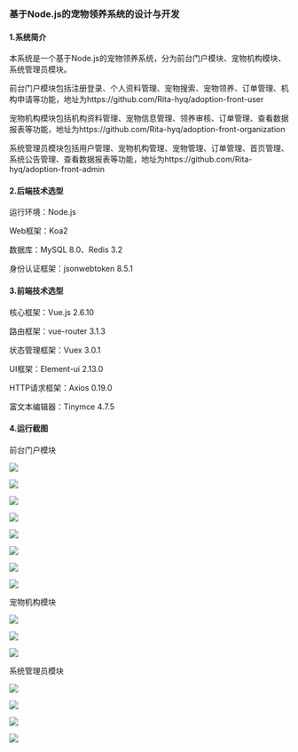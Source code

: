 ### 基于Node.js的宠物领养系统的设计与开发

#### 1.系统简介

本系统是一个基于Node.js的宠物领养系统，分为前台门户模块、宠物机构模块、系统管理员模块。

前台门户模块包括注册登录、个人资料管理、宠物搜索、宠物领养、订单管理、机构申请等功能，地址为https://github.com/Rita-hyq/adoption-front-user

宠物机构模块包括机构资料管理、宠物信息管理、领养审核、订单管理、查看数据报表等功能，地址为https://github.com/Rita-hyq/adoption-front-organization

系统管理员模块包括用户管理、宠物机构管理、宠物管理、订单管理、首页管理、系统公告管理、查看数据报表等功能，地址为https://github.com/Rita-hyq/adoption-front-admin

#### 2.后端技术选型

运行环境：Node.js

Web框架：Koa2

数据库：MySQL 8.0、Redis 3.2

身份认证框架：jsonwebtoken 8.5.1

#### 3.前端技术选型

核心框架：Vue.js 2.6.10

路由框架：vue-router 3.1.3

状态管理框架：Vuex 3.0.1

UI框架：Element-ui 2.13.0

HTTP请求框架：Axios 0.19.0

富文本编辑器：Tinymce 4.7.5

#### 4.运行截图

前台门户模块

![](https://czz-education.oss-cn-shenzhen.aliyuncs.com/hyq/1.png)

![](https://czz-education.oss-cn-shenzhen.aliyuncs.com/hyq/2.png)

![](https://czz-education.oss-cn-shenzhen.aliyuncs.com/hyq/3.png)

![](https://czz-education.oss-cn-shenzhen.aliyuncs.com/hyq/4.png)

![](https://czz-education.oss-cn-shenzhen.aliyuncs.com/hyq/5.png)

![](https://czz-education.oss-cn-shenzhen.aliyuncs.com/hyq/6.png)

![](https://czz-education.oss-cn-shenzhen.aliyuncs.com/hyq/7.png)

![](https://czz-education.oss-cn-shenzhen.aliyuncs.com/hyq/8.png)

宠物机构模块

![](https://czz-education.oss-cn-shenzhen.aliyuncs.com/hyq/9.png)

![](https://czz-education.oss-cn-shenzhen.aliyuncs.com/hyq/10.png)

![](https://czz-education.oss-cn-shenzhen.aliyuncs.com/hyq/13.png)

系统管理员模块

![](https://czz-education.oss-cn-shenzhen.aliyuncs.com/hyq/14.png)

![](https://czz-education.oss-cn-shenzhen.aliyuncs.com/hyq/17.png)

![](https://czz-education.oss-cn-shenzhen.aliyuncs.com/hyq/19.png)

![](https://czz-education.oss-cn-shenzhen.aliyuncs.com/hyq/21.png)

